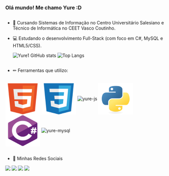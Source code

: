 ### Olá mundo! Me chamo Yure :D
##
- 📖 Cursando Sistemas de Informação no Centro Universitário Salesiano e Técnico de Informática no CEET Vasco Coutinho.
- 💻 Estudando o desenvolvimento Full-Stack (com foco em C#, MySQL e HTML5/CSS).


  ![Yure1 GitHub stats](https://github-readme-stats.vercel.app/api?username=yure1m&show_icons=true&theme=shadow_blue)
  ![Top Langs](https://github-readme-stats.vercel.app/api/top-langs/?username=yure1m&theme=shadow_blue)

##
- ✏ Ferramentas que utilizo:
<div style="display: inline_block"><br>
  <img align="center" alt="yure-html" height="100" width="110" src="https://raw.githubusercontent.com/devicons/devicon/master/icons/html5/html5-original.svg">
  <img align="center" alt="yure-css" height="100" width="110" src="https://raw.githubusercontent.com/devicons/devicon/master/icons/css3/css3-original.svg">
  <img align="center" alt="yure-js" height="100" width="100"  src="https://cdn.jsdelivr.net/gh/devicons/devicon@latest/icons/javascript/javascript-original.svg" />
  <img align="center" alt="yure-python" height="100" width="110" src="https://raw.githubusercontent.com/devicons/devicon/master/icons/python/python-original.svg">
  <img align="center" alt="yure-csharp" height="100" width="110" src="https://raw.githubusercontent.com/devicons/devicon/master/icons/csharp/csharp-original.svg">
  <img align="center" alt="yure-mysql" height="160" width="170"  src="https://cdn.jsdelivr.net/gh/devicons/devicon@latest/icons/mysql/mysql-original-wordmark.svg" />
</div>

##
- 📱 Minhas Redes Sociais
<div> 
  <a href ="https://instagram.com/yure1_mm">
    <img src="https://img.shields.io/badge/-Instagram-%23E4405F?style=for-the-badge&logo=instagram&logoColor=white" target="_blank"></a>
 	<a href ="https://www.twitch.tv/yurezin_1">
    <img src="https://img.shields.io/badge/Twitch-9146FF?style=for-the-badge&logo=twitch&logoColor=white" target="_blank"></a>
  <a href ="mailto:yureb312@gmail.com">
    <img src="https://img.shields.io/badge/-Gmail-%23333?style=for-the-badge&logo=gmail&logoColor=white" target="_blank"></a>
  <a href ="https://www.linkedin.com/in/yure-piteira-da-cruz-367b48354/">
    <img src="https://img.shields.io/badge/-LinkedIn-%230077B5?style=for-the-badge&logo=linkedin&logoColor=white" target="_blank"></a> 
</div>
